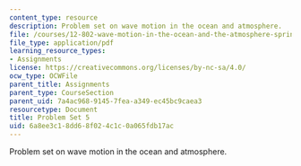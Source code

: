```yaml
---
content_type: resource
description: Problem set on wave motion in the ocean and atmosphere.
file: /courses/12-802-wave-motion-in-the-ocean-and-the-atmosphere-spring-2008/6a8ee3c18dd68f024c1c0a065fdb17ac_MIT12_802S08_pset05.pdf
file_type: application/pdf
learning_resource_types:
- Assignments
license: https://creativecommons.org/licenses/by-nc-sa/4.0/
ocw_type: OCWFile
parent_title: Assignments
parent_type: CourseSection
parent_uid: 7a4ac968-9145-7fea-a349-ec45bc9caea3
resourcetype: Document
title: Problem Set 5
uid: 6a8ee3c1-8dd6-8f02-4c1c-0a065fdb17ac
---
```

Problem set on wave motion in the ocean and atmosphere.